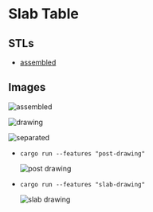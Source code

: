 # Slab Table

## STLs

- [assembled](stl/slab_table.stl)

## Images

![assembled](images/assembled.png)

![drawing](images/slab_table_drawing.png)

![separated](images/separated.png)

- `cargo run --features "post-drawing"`

  ![post drawing](images/post_drawing.png)

- `cargo run --features "slab-drawing"`

  ![slab drawing](images/slab_drawing.png)
